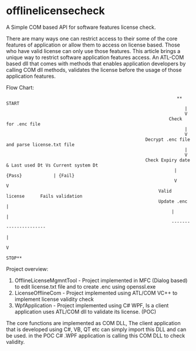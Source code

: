 # offlinelicensecheck

A Simple COM based API for software features license check. 

There are many ways one can restrict access to their some of the core features of application or allow them to access on license based. Those who have valid license can only use those features.
This article brings a unique way to restrict software application features access. An ATL-COM based dll that comes with methods that enables application developers by calling COM dll methods, validates the license before the usage of those application features.

Flow Chart:

                                                                     ** START
                                                                        |
                                                                        V
                                                                  Check for .enc file
                                                                        |
                                                                        V
                                                         Decrypt .enc file and parse license.txt file
                                                                        |
                                                                        V
                                                         Check Expiry date & Last used Dt Vs Current system Dt
                                                                    | {Pass}            | {Fail}
                                                                    V                   V
                                                              Valid license      Fails validation
                                                              Update .enc               |
                                                                   |                    |
                                                                   ----------------------
                                                                             |
                                                                             V
                                                                            STOP**
  Project overview:
  
  1. OfflineLicenseMgmntTool - Project implemented in MFC (Dialog based) to edit license.txt file and to create .enc using openssl.exe
  2. LicenseOfflineCom - Project implemented using ATL/COM VC++ to implement license validity check
  3. WpfApplication - Project implemented using C# WPF, Is a client application uses ATL/COM dll to validate its license. (POC)
                                                                            
 The core functions are implemented as COM DLL, The client application that is developed using C#, VB, QT etc can simply import this DLL and can be used.
 in the POC C# .WPF application is calling this COM DLL to check validity.
